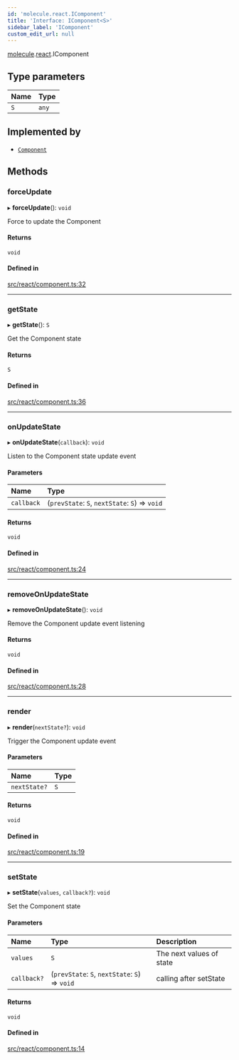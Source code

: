 ```yaml
---
id: 'molecule.react.IComponent'
title: 'Interface: IComponent<S>'
sidebar_label: 'IComponent'
custom_edit_url: null
---
```


[molecule](../namespaces/molecule).[react](../namespaces/molecule.react).IComponent

## Type parameters

| Name | Type  |
| :--- | :---- |
| `S`  | `any` |

## Implemented by

-   [`Component`](../classes/molecule.react.Component)

## Methods

### forceUpdate

▸ **forceUpdate**(): `void`

Force to update the Component

#### Returns

`void`

#### Defined in

[src/react/component.ts:32](https://github.com/DTStack/molecule/blob/b675cb9/src/react/component.ts#L32)

---

### getState

▸ **getState**(): `S`

Get the Component state

#### Returns

`S`

#### Defined in

[src/react/component.ts:36](https://github.com/DTStack/molecule/blob/b675cb9/src/react/component.ts#L36)

---

### onUpdateState

▸ **onUpdateState**(`callback`): `void`

Listen to the Component state update event

#### Parameters

| Name       | Type                                           |
| :--------- | :--------------------------------------------- |
| `callback` | (`prevState`: `S`, `nextState`: `S`) => `void` |

#### Returns

`void`

#### Defined in

[src/react/component.ts:24](https://github.com/DTStack/molecule/blob/b675cb9/src/react/component.ts#L24)

---

### removeOnUpdateState

▸ **removeOnUpdateState**(): `void`

Remove the Component update event listening

#### Returns

`void`

#### Defined in

[src/react/component.ts:28](https://github.com/DTStack/molecule/blob/b675cb9/src/react/component.ts#L28)

---

### render

▸ **render**(`nextState?`): `void`

Trigger the Component update event

#### Parameters

| Name         | Type |
| :----------- | :--- |
| `nextState?` | `S`  |

#### Returns

`void`

#### Defined in

[src/react/component.ts:19](https://github.com/DTStack/molecule/blob/b675cb9/src/react/component.ts#L19)

---

### setState

▸ **setState**(`values`, `callback?`): `void`

Set the Component state

#### Parameters

| Name        | Type                                           | Description              |
| :---------- | :--------------------------------------------- | :----------------------- |
| `values`    | `S`                                            | The next values of state |
| `callback?` | (`prevState`: `S`, `nextState`: `S`) => `void` | calling after setState   |

#### Returns

`void`

#### Defined in

[src/react/component.ts:14](https://github.com/DTStack/molecule/blob/b675cb9/src/react/component.ts#L14)
